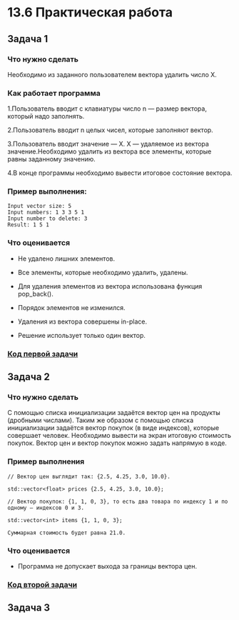 # 13.6 Практическая работа
## Задача 1
### Что нужно сделать 
Необходимо из заданного пользователем вектора удалить число X.
### Как работает программа
  1.Пользователь вводит с клавиатуры число n — размер вектора, который надо заполнять.

  2.Пользователь вводит n целых чисел, которые заполняют вектор.

  3.Пользователь вводит значение — X. X — удаляемое из вектора значение.Необходимо удалить из вектора все элементы, которые равны заданному значению.

  4.В конце программы необходимо вывести итоговое состояние вектора.

### Пример выполнения:
```
Input vector size: 5 
Input numbers: 1 3 3 5 1 
Input number to delete: 3 
Result: 1 5 1
```
### Что оценивается
* Не удалено лишних элементов.

* Все элементы, которые необходимо удалить, удалены.

* Для удаления элементов из вектора использована функция pop_back().

* Порядок элементов не изменился.

* Удаления из вектора совершены in-place.

* Решение использует только один вектор.

### [Код первой задачи](https://github.com/LostDit/Lab-13.6/blob/master/Task%201%20Lab%2013.6/Task%201%20Lab%2013.6.cpp)


## Задача 2
### Что нужно сделать
С помощью списка инициализации задаётся вектор цен на продукты (дробными
числами). Таким же образом с помощью списка инициализации задаётся вектор покупок (в виде индексов), которые совершает человек. 
Необходимо вывести на экран итоговую стоимость покупок. 
Вектор цен и вектор покупок можно задать напрямую в коде.

### Пример выполнения
```
// Вектор цен выглядит так: {2.5, 4.25, 3.0, 10.0}.

std::vector<float> prices {2.5, 4.25, 3.0, 10.0};

// Вектор покупок: {1, 1, 0, 3}, то есть два товара по индексу 1 и по одному — индексов 0 и 3.

std::vector<int> items {1, 1, 0, 3};

Суммарная стоимость будет равна 21.0.
```
### Что оценивается
* Программа не допускает выхода за границы вектора цен.
### [Код второй задачи](https://github.com/LostDit/Lab-13.6/blob/master/Task%202%20Lab%2013.6/Task%202%20Lab%2013.6.cpp)


## Задача 3

### []()

